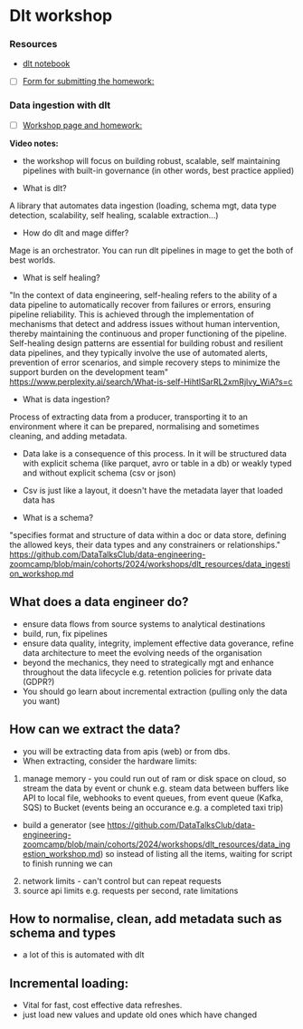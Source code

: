 # Dlt workshop

### Resources
- [dlt notebook](https://colab.research.google.com/drive/1kLyD3AL-tYf_HqCXYnA3ZLwHGpzbLmoj#scrollTo=3RGdjQnN7J8A&forceEdit=true&sandboxMode=true)

- [ ] [Form for submitting the homework:](https://courses.datatalks.club/de-zoomcamp-2024/homework/workshop1)

### Data ingestion with dlt

- [ ] [Workshop page and homework:](https://github.com/DataTalksClub/data-engineering-zoomcamp/blob/main/cohorts/2024/workshops/dlt.md)

**Video notes:**

- the workshop will focus on building robust, scalable, self maintaining pipelines with built-in governance (in other words, best practice applied)

- What is dlt? 

A library that automates data ingestion (loading, schema mgt, data type detection, scalability, self healing, scalable extraction...)

- How do dlt and mage differ?

Mage is an orchestrator. You can run dlt pipelines in mage to get the both of best worlds.

- What is self healing? 

"In the context of data engineering, self-healing refers to the ability of a data pipeline to automatically recover from failures or errors, ensuring pipeline reliability. This is achieved through the implementation of mechanisms that detect and address issues without human intervention, thereby maintaining the continuous and proper functioning of the pipeline. Self-healing design patterns are essential for building robust and resilient data pipelines, and they typically involve the use of automated alerts, prevention of error scenarios, and simple recovery steps to minimize the support burden on the development team" https://www.perplexity.ai/search/What-is-self-HihtlSarRL2xmRjlvy_WiA?s=c

- What is data ingestion? 

Process of extracting data from a producer, transporting it to an environment where it can be prepared, normalising and sometimes cleaning, and adding metadata.

- Data lake is a consequence of this process. In it will be structured data with explicit schema (like parquet, avro or table in a db) or weakly typed and without explicit schema (csv or json)

- Csv is just like a layout, it doesn't have the metadata layer that loaded data has

- What is a schema? 

"specifies format and structure of data within a doc or data store, defining the allowed keys, their data types and any constrainers or relationships." https://github.com/DataTalksClub/data-engineering-zoomcamp/blob/main/cohorts/2024/workshops/dlt_resources/data_ingestion_workshop.md

## What does a data engineer do?
- ensure data flows from source systems to analytical destinations
- build, run, fix pipelines
- ensure data quality, integrity, implement effective data goverance, refine data architecture to meet the evolving needs of the organisation
- beyond the mechanics, they need to strategically mgt and enhance throughout the data lifecycle e.g. retention policies for private data (GDPR?)
- You should go learn about incremental extraction (pulling only the data you want)

## How can we extract the data?

- you will be extracting data from apis (web) or from dbs.
- When extracting, consider the hardware limits:
1. manage memory - you could run out of ram or disk space on cloud, so stream the data by event or chunk e.g. steam data between buffers like API to local file, webhooks to event queues, from event queue (Kafka, SQS) to Bucket (events being an occurance e.g. a completed taxi trip)
- build a generator (see https://github.com/DataTalksClub/data-engineering-zoomcamp/blob/main/cohorts/2024/workshops/dlt_resources/data_ingestion_workshop.md) so instead of listing all the items, waiting for script to finish running we can 
2. network limits - can't control but can repeat requests
3. source api limits e.g. requests per second, rate limitations

## How to normalise, clean, add metadata such as schema and types
- a lot of this is automated with dlt

## Incremental loading:
- Vital for fast, cost effective data refreshes.
- just load new values and update old ones which have changed